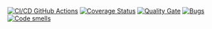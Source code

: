 [![CI/CD GitHub Actions](https://github.com/JustAnotherUselessAccount/Laba2/actions/workflows/build.yml/badge.svg)](https://github.com/JustAnotherUselessAccount/Laba2/actions/workflows/build.yml)
[![Coverage Status](https://coveralls.io/repos/github/JustAnotherUselessAccount/Laba2/badge.svg?branch=main)](https://coveralls.io/github/JustAnotherUselessAccount/Laba2?branch=main)
[![Quality Gate](https://sonarcloud.io/api/project_badges/measure?project=JustAnotherUselessAccount_Laba2&metric=alert_status)](https://sonarcloud.io/dashboard?id=JustAnotherUselessAccount_Laba2)
[![Bugs](https://sonarcloud.io/api/project_badges/measure?project=JustAnotherUselessAccount_Laba2&metric=bugs)](https://sonarcloud.io/summary/new_code?id=JustAnotherUselessAccount_Laba2)
[![Code smells](https://sonarcloud.io/api/project_badges/measure?project=JustAnotherUselessAccount_Laba2&metric=code_smells)](https://sonarcloud.io/dashboard?id=JustAnotherUselessAccount_Laba2)

